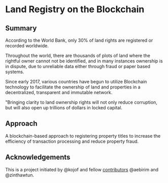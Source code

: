 # Land Registry on the Blockchain

## **Summary**

According to the World Bank, only 30% of land rights are registered or recorded worldwide.

Throughout the world, there are thousands of plots of land where the rightful owner cannot not be identified, and in many instances ownership is in dispute, due to unreliable data either through fraud or paper based systems.

Since early 2017, various countries have begun to utilize Blockchain technology to facilitate the ownership of land and properties in a decentralized, transparent and immutable network.

"Bringing clarity to land ownership rights will not only reduce corruption, but will also open up trillions of dollars in locked capital.

## **Approach**

A blockchain-based approach to registering property titles to increase the efficiency of transaction processing and reduce property fraud.

## **Acknowledgements**

This is a project initiated by @kojof and fellow [contributors](https://github.com/blocklanda/develop/graphs/contributors) @aebirim and @zinthawtun.